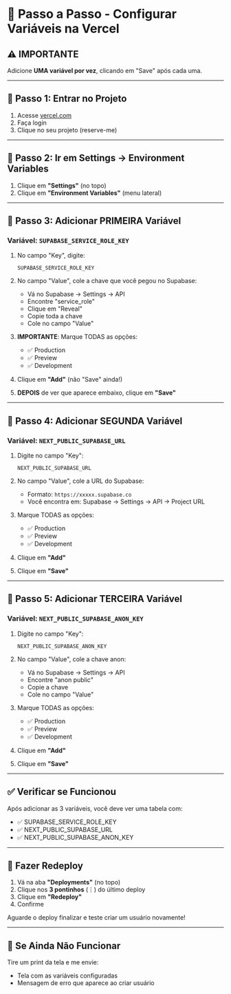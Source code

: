 # 📝 Passo a Passo - Configurar Variáveis na Vercel

## ⚠️ IMPORTANTE
Adicione **UMA variável por vez**, clicando em "Save" após cada uma.

---

## 📍 Passo 1: Entrar no Projeto

1. Acesse [vercel.com](https://vercel.com)
2. Faça login
3. Clique no seu projeto (reserve-me)

---

## 📍 Passo 2: Ir em Settings → Environment Variables

1. Clique em **"Settings"** (no topo)
2. Clique em **"Environment Variables"** (menu lateral)

---

## 📍 Passo 3: Adicionar PRIMEIRA Variável

### Variável: `SUPABASE_SERVICE_ROLE_KEY`

1. No campo "Key", digite:
   ```
   SUPABASE_SERVICE_ROLE_KEY
   ```

2. No campo "Value", cole a chave que você pegou no Supabase:
   - Vá no Supabase → Settings → API
   - Encontre "service_role"
   - Clique em "Reveal"
   - Copie toda a chave
   - Cole no campo "Value"

3. **IMPORTANTE**: Marque TODAS as opções:
   - ✅ Production
   - ✅ Preview
   - ✅ Development

4. Clique em **"Add"** (não "Save" ainda!)

5. **DEPOIS** de ver que aparece embaixo, clique em **"Save"**

---

## 📍 Passo 4: Adicionar SEGUNDA Variável

### Variável: `NEXT_PUBLIC_SUPABASE_URL`

1. Digite no campo "Key":
   ```
   NEXT_PUBLIC_SUPABASE_URL
   ```

2. No campo "Value", cole a URL do Supabase:
   - Formato: `https://xxxxx.supabase.co`
   - Você encontra em: Supabase → Settings → API → Project URL

3. Marque TODAS as opções:
   - ✅ Production
   - ✅ Preview
   - ✅ Development

4. Clique em **"Add"**

5. Clique em **"Save"**

---

## 📍 Passo 5: Adicionar TERCEIRA Variável

### Variável: `NEXT_PUBLIC_SUPABASE_ANON_KEY`

1. Digite no campo "Key":
   ```
   NEXT_PUBLIC_SUPABASE_ANON_KEY
   ```

2. No campo "Value", cole a chave anon:
   - Vá no Supabase → Settings → API
   - Encontre "anon public"
   - Copie a chave
   - Cole no campo "Value"

3. Marque TODAS as opções:
   - ✅ Production
   - ✅ Preview
   - ✅ Development

4. Clique em **"Add"**

5. Clique em **"Save"**

---

## ✅ Verificar se Funcionou

Após adicionar as 3 variáveis, você deve ver uma tabela com:
- ✅ SUPABASE_SERVICE_ROLE_KEY
- ✅ NEXT_PUBLIC_SUPABASE_URL
- ✅ NEXT_PUBLIC_SUPABASE_ANON_KEY

---

## 🔄 Fazer Redeploy

1. Vá na aba **"Deployments"** (no topo)
2. Clique nos **3 pontinhos** (⋮) do último deploy
3. Clique em **"Redeploy"**
4. Confirme

Aguarde o deploy finalizar e teste criar um usuário novamente!

---

## 🐛 Se Ainda Não Funcionar

Tire um print da tela e me envie:
- Tela com as variáveis configuradas
- Mensagem de erro que aparece ao criar usuário


